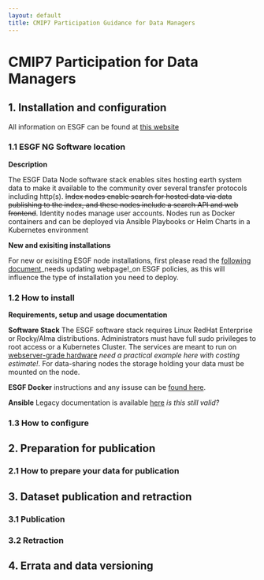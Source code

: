 ```yaml
---
layout: default
title: CMIP7 Participation Guidance for Data Managers
---
```


# CMIP7 Participation for Data Managers

## 1. Installation and configuration
All information on ESGF can be found at [this website](https://esgf.github.io/) 
### 1.1 ESGF NG Software location
**Description**

The ESGF Data Node software stack enables sites hosting earth system data to make it available to the community over several transfer protocols including http(s). ~~Index nodes enable search for hosted data via data publishing to the index, and these nodes include a search API and web frontend~~. Identity nodes manage user accounts. Nodes run as Docker containers and can be deployed via Ansible Playbooks or Helm Charts in a Kubernetes environment

**New and exisiting installations**

For new or exisiting ESGF node installations, first please read the [following document](www.esgf.com)_needs updating webpage!_on ESGF policies, as this will influence the type of installation you need to deploy. 
### 1.2 How to install
**Requirements, setup and usage documentation**

**Software Stack**
The ESGF software stack requires Linux RedHat Enterprise or Rocky/Alma distributions. Administrators must have full sudo privileges to root access or a Kubernetes Cluster.
The services are meant to run on [webserver-grade hardware](www.exaple.com) _need a practical example here with costing estimate!_. 
For data-sharing nodes the storage holding your data must be mounted on the node. 

**ESGF Docker** instructions and any issuse can be [found here](https://github.com/ESGF/esgf-docker/).

**Ansible** 
Legacy documentation is available [here](https://esgf.github.io/esgf-ansible/intro/intro.html) _is this still valid?_

### 1.3 How to configure 
## 2. Preparation for publication
### 2.1 How to prepare your data for publication 
## 3. Dataset publication and retraction
### 3.1 Publication 
### 3.2 Retraction 
## 4. Errata and data versioning

